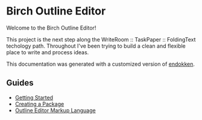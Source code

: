 # Birch Outline Editor

Welcome to the Birch Outline Editor!

This project is the next step along the WriteRoom :: TaskPaper :: FoldingText
techology path. Throughout I've been trying to build a clean and flexible
place to write and process ideas.

This documentation was generated with a customized version of
[endokken](https://www.npmjs.com/package/endokken).

## Guides

- [Getting Started](getting_started)
- [Creating a Package](creating_a_package)
- [Outline Editor Markup Language](outline_editor_markup_language)
